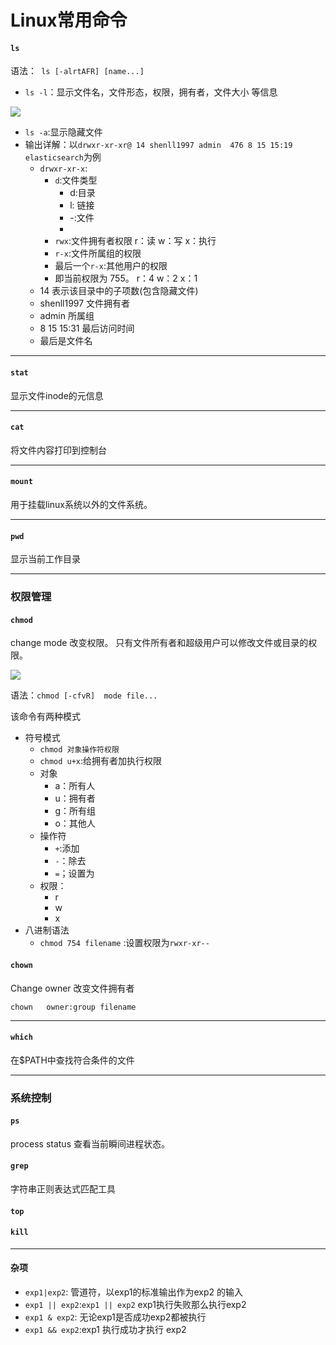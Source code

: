 # Linux常用命令

#### `ls `

语法：` ls [-alrtAFR] [name...]`

- `ls -l`：显示文件名，文件形态，权限，拥有者，文件大小 等信息

![](https://markdown-1259282458.cos.ap-nanjing.myqcloud.com/img/20210816153402.png)

- `ls -a`:显示隐藏文件
- 输出详解：以`drwxr-xr-xr@ 14 shenll1997 admin  476 8 15 15:19 elasticsearch`为例
  - `drwxr-xr-x`:
    - `d`:文件类型
      - d:目录
      - l: 链接
      - -:文件
      - 
    - `rwx`:文件拥有者权限 r：读 w：写 x：执行
    - `r-x`:文件所属组的权限
    - 最后一个`r-x`:其他用户的权限
    - 即当前权限为 755。  r：4 w：2  x：1
  - 14 表示该目录中的子项数(包含隐藏文件)
  - shenll1997 文件拥有者
  - admin 所属组
  -  8 15 15:31 最后访问时间
  - 最后是文件名 

---

#### `stat`

显示文件inode的元信息

---

#### `cat`

将文件内容打印到控制台

---

#### `mount`

用于挂载linux系统以外的文件系统。

---

#### `pwd`

显示当前工作目录

---

### 权限管理

#### `chmod`

change mode 改变权限。 只有文件所有者和超级用户可以修改文件或目录的权限。

![](https://markdown-1259282458.cos.ap-nanjing.myqcloud.com/img/20210816161816.png)

语法：`chmod [-cfvR]  mode file...`

该命令有两种模式

- 符号模式
  - `chmod 对象操作符权限`
  - `chmod u+x`:给拥有者加执行权限
  - 对象
    - a：所有人
    - u：拥有者
    - g：所有组
    - o：其他人
  - 操作符
    - `+`:添加
    - `-`：除去
    - `=`；设置为
  - 权限：
    - r
    - w
    - x
- 八进制语法
  - `chmod 754 filename`  :设置权限为`rwxr-xr--`

#### `chown`

Change owner 改变文件拥有者

`chown   owner:group filename` 

---

#### `which`

在$PATH中查找符合条件的文件

---

### 系统控制

#### `ps`

process status 查看当前瞬间进程状态。

#### `grep`

字符串正则表达式匹配工具

#### `top`

#### `kill`

---

#### 杂项

- `exp1|exp2`: 管道符，以exp1的标准输出作为exp2 的输入 
- `exp1 || exp2`:` exp1 || exp2 ` exp1执行失败那么执行exp2
- `exp1 & exp2`:  无论exp1是否成功exp2都被执行
- `exp1 && exp2`:exp1 执行成功才执行 exp2